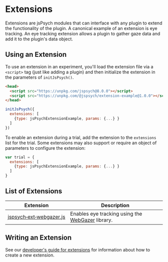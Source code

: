 # Extensions

Extensions are jsPsych modules that can interface with any plugin to extend the functionality of the plugin. A canonical example of an extension is eye tracking. An eye tracking extension allows a plugin to gather gaze data and add it to the plugin's data object.

## Using an Extension

To use an extension in an experiment, you'll load the extension file via a `<script>` tag (just like adding a plugin) and then initialize the extension in the parameters of `initJsPsych()`.

```html
<head>
  <script src="https://unpkg.com/jspsych@8.0.0"></script>
  <script src="https://unpkg.com/@jspsych/extension-example@1.0.0"></script>
</head>
```

```js
initJsPsych({
  extensions: [
    {type: jsPsychExtensionExample, params: {...} }
  ]
})
```

To enable an extension during a trial, add the extension to the `extensions` list for the trial. Some extensions may also support or require an object of parameters to configure the extension:

```js
var trial = {
  extensions: [
    {type: jsPsychExtensionExample, params: {...} }
  ]
}
```

## List of Extensions

Extension | Description
------ | -----------
[jspsych&#8209;ext&#8209;webgazer.js](../extensions/webgazer.md) | Enables eye tracking using the [WebGazer](https://webgazer.cs.brown.edu/) library.

## Writing an Extension

See our [developer's guide for extensions](../developers/extension-development.md) for information about how to create a new extension.